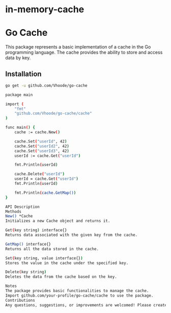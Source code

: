 # in-memory-cache

# Go Cache

This package represents a basic implementation of a cache in the Go programming language. The cache provides the ability to store and access data by key.

## Installation

```bash
go get -u github.com/Vhoode/go-cache

package main

import (
    "fmt"
    "github.com/Vhoode/go-cache/cache"
)

func main() {
    cache := cache.New()

    cache.Set("userId", 42)
    cache.Set("userId2", 42)
    cache.Set("userId3", 42)
    userId := cache.Get("userId")

    fmt.Println(userId)

    cache.Delete("userId")
    userId = cache.Get("userId")
    fmt.Println(userId)

    fmt.Println(cache.GetMap())
}

API Description
Methods
New() *Cache
Initializes a new Cache object and returns it.

Get(key string) interface{}
Returns data associated with the given key from the cache.

GetMap() interface{}
Returns all the data stored in the cache.

Set(key string, value interface{})
Stores the value in the cache under the specified key.

Delete(key string)
Deletes the data from the cache based on the key.

Notes
The package provides basic functionalities to manage the cache.
Import github.com/your-profile/go-cache/cache to use the package.
Contributions
Any questions, suggestions, or improvements are welcomed! Please create issues or pull requests in the repository.
